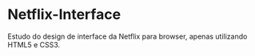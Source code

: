 # Netflix-Interface
Estudo do design de interface da Netflix para browser, apenas utilizando HTML5 e CSS3.  

